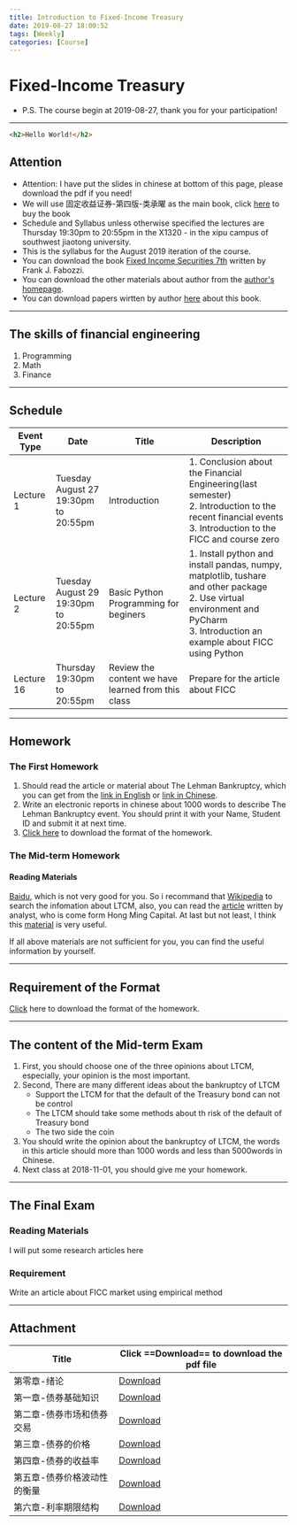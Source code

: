 ```yaml
---
title: Introduction to Fixed-Income Treasury
date: 2019-08-27 18:00:52
tags: [Weekly]
categories: [Course]
---
```

# Fixed-Income Treasury
- P.S. The course begin at 2019-08-27, thank you for your participation!
---

```html
<h2>Hello World!</h2>
```

## Attention
- Attention: I have put the slides in chinese at bottom of this page, please download the pdf if you need!
- We will use 固定收益证券-第四版-类承曜 as the main book, click [here](https://item.jd.com/12001823.html) to buy the book
- Schedule and Syllabus unless otherwise specified the lectures are Thursday 19:30pm to 20:55pm in the X1320 - in the xipu campus of southwest jiaotong university.
- This is the syllabus for the August 2019 iteration of the course. 
- You can download the book [Fixed Income Securities 7th](https://jfds.nos-eastchina1.126.net/FICC/the_handbook_of_fixed_income_securities.pdf) written by Frank J. Fabozzi.
- You can download the other materials about author from the [author's homepage](https://www.edhec.edu/en/corps-professoral-et-chercheurs/fabozzi-frank-phd).
- You can download papers wirtten by author [here](http://papers.ssrn.com/sol3/cf_dev/AbsByAuth.cfm?per_id=87348) about this book.
---

## The skills of financial engineering
1. Programming
2. Math
3. Finance
---

## Schedule
Event Type | Date | Title | Description
---|---|---|---
Lecture 1 | Tuesday August 27 <br> 19:30pm to 20:55pm | Introduction | 1. Conclusion about the Financial Engineering(last semester) <br> 2. Introduction to the recent financial events <br> 3. Introduction to the FICC and course zero
Lecture 2 | Tuesday August 29 <br> 19:30pm to 20:55pm | Basic Python Programming for beginers | 1. Install python and install pandas, numpy, matplotlib, tushare and other package <br> 2. Use virtual environment and PyCharm <br> 3. Introduction an example about FICC using Python
Lecture 16 | Thursday  <br> 19:30pm to 20:55pm | Review the content we have learned from this class | Prepare for the article about FICC

---

## Homework

### The First Homework
1. Should read the article or material about The Lehman Bankruptcy, which you can get from the [link in English](https://en.wikipedia.org/wiki/Bankruptcy_of_Lehman_Brothers) or [link in Chinese](https://baike.baidu.com/item/%E9%9B%B7%E6%9B%BC%E4%BA%8B%E4%BB%B6/942492?fr=aladdin). 
2. Write an electronic reports in chinese about 1000 words to describe The Lehman Bankruptcy event. You should print it with your Name, Student ID and submit it at next time.
3. [Click here](http://p659fi1z8.bkt.clouddn.com/%E9%87%91%E8%9E%8D%E5%B7%A5%E7%A8%8B%E5%AF%BC%E8%AE%BA%E4%BD%9C%E4%B8%9A%E6%A0%BC%E5%BC%8F.docx) to download the format of the homework. 

### The Mid-term Homework

#### Reading Materials
[Baidu](https://baike.baidu.com/item/%E7%BE%8E%E5%9B%BD%E9%95%BF%E6%9C%9F%E8%B5%84%E6%9C%AC%E7%AE%A1%E7%90%86%E5%85%AC%E5%8F%B8/9505357?fr=aladdin), which is not very good for you. So i recommand that [Wikipedia](https://www.wikipedia.org/) to search the infomation about LTCM, also, you can read the [article](https://www.sohu.com/a/240167751_313170) written by analyst, who is come form Hong Ming Capital. At last but not least, I think this [material](https://wiki.mbalib.com/wiki/%E7%BE%8E%E5%9B%BD%E9%95%BF%E6%9C%9F%E8%B5%84%E6%9C%AC%E7%AE%A1%E7%90%86%E5%85%AC%E5%8F%B8) is very useful.

If all above materials are not sufficient for you, you can find the useful information by yourself.

---


## Requirement of the Format
[Click](http://p659fi1z8.bkt.clouddn.com/%E9%87%91%E8%9E%8D%E5%B7%A5%E7%A8%8B%E5%AF%BC%E8%AE%BA%E4%BD%9C%E4%B8%9A%E6%A0%BC%E5%BC%8F.docx) here to download the format of the homework.

---


## The content of the Mid-term Exam
1. First, you should choose one of the three opinions about LTCM, especially, your opinion is the most important.
2. Second, There are many different ideas about the bankruptcy of LTCM
    - Support the LTCM for that the default of the Treasury bond can not be control
    - The LTCM should take some methods about th risk of the default of Treasury bond
    - The two side the coin
3. You should write the opinion about the bankruptcy of LTCM, the words in this article should more than 1000 words and less than 5000words in Chinese.
4. Next class at 2018-11-01, you should give me your homework.

---

## The Final Exam

### Reading Materials
I will put some research articles here
### Requirement
Write an article about FICC market using empirical method

---


## Attachment
Title | Click ==Download== to download the pdf file
---|---
第零章-绪论 | [Download](https://jfds.nos-eastchina1.126.net/FICC/%E7%AC%AC%E9%9B%B6%E7%AB%A0-%E7%BB%AA%E8%AE%BA.pdf)
第一章-债券基础知识 | [Download](https://jfds.nos-eastchina1.126.net/FICC/%E7%AC%AC%E4%B8%80%E7%AB%A0-%E5%80%BA%E5%88%B8%E5%9F%BA%E7%A1%80%E7%9F%A5%E8%AF%86.pdf)
第二章-债券市场和债券交易 | [Download](https://jfds.nos-eastchina1.126.net/FICC/%E7%AC%AC%E4%BA%8C%E7%AB%A0-%E5%80%BA%E5%88%B8%E5%B8%82%E5%9C%BA%E5%92%8C%E5%80%BA%E5%88%B8%E4%BA%A4%E6%98%93.pdf)
第三章-债券的价格 | [Download](https://jfds.nos-eastchina1.126.net/FICC/%E7%AC%AC%E4%B8%89%E7%AB%A0-%E5%80%BA%E5%88%B8%E7%9A%84%E4%BB%B7%E6%A0%BC.pdf)
第四章-债券的收益率 | [Download](https://jfds.nos-eastchina1.126.net/FICC/%E7%AC%AC%E5%9B%9B%E7%AB%A0-%E5%80%BA%E5%88%B8%E7%9A%84%E6%94%B6%E7%9B%8A%E7%8E%87.pdf)
第五章-债券价格波动性的衡量 | [Download](https://jfds.nos-eastchina1.126.net/FICC/%E7%AC%AC%E4%BA%94%E7%AB%A0-%E5%80%BA%E5%88%B8%E4%BB%B7%E6%A0%BC%E6%B3%A2%E5%8A%A8%E6%80%A7%E7%9A%84%E8%A1%A1%E9%87%8F.pdf)
第六章-利率期限结构 | [Download](https://jfds.nos-eastchina1.126.net/FICC/%E7%AC%AC%E5%85%AD%E7%AB%A0-%E5%88%A9%E7%8E%87%E6%9C%9F%E9%99%90%E7%BB%93%E6%9E%84.pdf)







